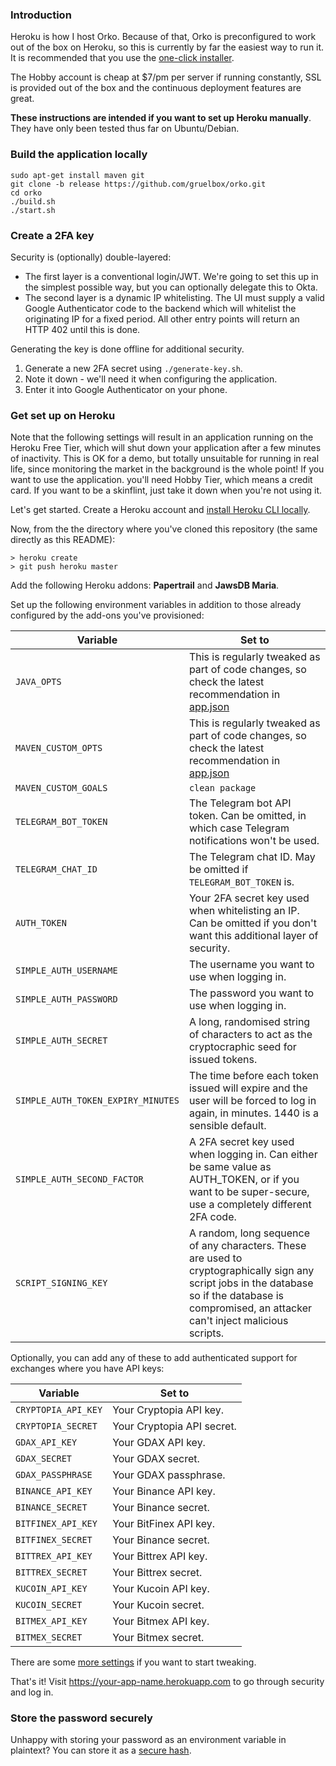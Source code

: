 ### Introduction

Heroku is how I host Orko. Because of that, Orko is preconfigured to work out of the box on Heroku, so this is currently by far the easiest way to run it. It is recommended that you use the [one-click installer](One-click-installation-on-Heroku).

The Hobby account is cheap at \$7/pm per server if running constantly, SSL is provided out of the box and the continuous deployment features are great.

**These instructions are intended if you want to set up Heroku manually**.  They have only been tested thus far on Ubuntu/Debian.

### Build the application locally
```
sudo apt-get install maven git
git clone -b release https://github.com/gruelbox/orko.git
cd orko
./build.sh
./start.sh
```

### Create a 2FA key

Security is (optionally) double-layered:

- The first layer is a conventional login/JWT. We're going to set this up in the simplest possible way, but you can optionally delegate this to Okta.
- The second layer is a dynamic IP whitelisting. The UI must supply a valid Google Authenticator code to the backend which will whitelist the originating IP for a fixed period. All other entry points will return an HTTP 402 until this is done.

Generating the key is done offline for additional security.

1. Generate a new 2FA secret using `./generate-key.sh`.
1. Note it down - we'll need it when configuring the application.
1. Enter it into Google Authenticator on your phone.

### Get set up on Heroku

Note that the following settings will result in an application running on the Heroku Free Tier, which will shut down your application after a few minutes of inactivity. This is OK for a demo, but totally unsuitable for running in real life, since monitoring the market in the background is the whole point! If you want to use the application. you'll need Hobby Tier, which means a credit card. If you want to be a skinflint, just take it down when you're not using it.

Let's get started. Create a Heroku account and [install Heroku CLI locally](https://devcenter.heroku.com/articles/heroku-cli).

Now, from the the directory where you've cloned this repository (the same directly as this README):

```
> heroku create
> git push heroku master
```

Add the following Heroku addons: **Papertrail** and **JawsDB Maria**.

Set up the following environment variables in addition to those already configured by the add-ons you've provisioned:

| Variable                           | Set to                                                                                                                                                                                             |
| ---------------------------------- | -------------------------------------------------------------------------------------------------------------------------------------------------------------------------------------------------- |
| `JAVA_OPTS`                        | This is regularly tweaked as part of code changes, so check the latest recommendation in [app.json](../blob/master/app.json)                                                                       |
| `MAVEN_CUSTOM_OPTS`                | This is regularly tweaked as part of code changes, so check the latest recommendation in [app.json](../blob/master/app.json)                                                                       |
| `MAVEN_CUSTOM_GOALS`               | `clean package`                                                                                                                                                                                    |
| `TELEGRAM_BOT_TOKEN`               | The Telegram bot API token. Can be omitted, in which case Telegram notifications won't be used.                                                                                                    |
| `TELEGRAM_CHAT_ID`                 | The Telegram chat ID. May be omitted if `TELEGRAM_BOT_TOKEN` is.                                                                                                                                   |
| `AUTH_TOKEN`                       | Your 2FA secret key used when whitelisting an IP. Can be omitted if you don't want this additional layer of security.                                                                              |
| `SIMPLE_AUTH_USERNAME`             | The username you want to use when logging in.                                                                                                                                                      |
| `SIMPLE_AUTH_PASSWORD`             | The password you want to use when logging in.                                                                                                                                                      |
| `SIMPLE_AUTH_SECRET`               | A long, randomised string of characters to act as the cryptocraphic seed for issued tokens.                                                                                                        |
| `SIMPLE_AUTH_TOKEN_EXPIRY_MINUTES` | The time before each token issued will expire and the user will be forced to log in again, in minutes. 1440 is a sensible default.                                                                 |
| `SIMPLE_AUTH_SECOND_FACTOR`        | A 2FA secret key used when logging in. Can either be same value as AUTH_TOKEN, or if you want to be super-secure, use a completely different 2FA code.                                             |
| `SCRIPT_SIGNING_KEY`               | A random, long sequence of any characters. These are used to cryptographically sign any script jobs in the database so if the database is compromised, an attacker can't inject malicious scripts. |

Optionally, you can add any of these to add authenticated support for exchanges where you have API keys:

| Variable            | Set to                     |
| ------------------- | -------------------------- |
| `CRYPTOPIA_API_KEY` | Your Cryptopia API key.    |
| `CRYPTOPIA_SECRET`  | Your Cryptopia API secret. |
| `GDAX_API_KEY`      | Your GDAX API key.         |
| `GDAX_SECRET`       | Your GDAX secret.          |
| `GDAX_PASSPHRASE`   | Your GDAX passphrase.      |
| `BINANCE_API_KEY`   | Your Binance API key.      |
| `BINANCE_SECRET`    | Your Binance secret.       |
| `BITFINEX_API_KEY`  | Your BitFinex API key.     |
| `BITFINEX_SECRET`   | Your Binance secret.       |
| `BITTREX_API_KEY`   | Your Bittrex API key.      |
| `BITTREX_SECRET`    | Your Bittrex secret.       |
| `KUCOIN_API_KEY`    | Your Kucoin API key.       |
| `KUCOIN_SECRET`     | Your Kucoin secret.        |
| `BITMEX_API_KEY`    | Your Bitmex API key.       |
| `BITMEX_SECRET`     | Your Bitmex secret.        |

There are some [more settings](Optional-Heroku-settings) if you want to start tweaking.

That's it! Visit https://your-app-name.herokuapp.com to go through security and log in.

### Store the password securely

Unhappy with storing your password as an environment variable in plaintext? You can store it as a [secure hash](Hashing-Passwords).

